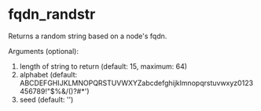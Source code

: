 # fqdn_randstr
Returns a random string based on a node's fqdn.

Arguments (optional):
  1) length of string to return (default: 15, maximum: 64)
  2) alphabet (default: ABCDEFGHIJKLMNOPQRSTUVWXYZabcdefghijklmnopqrstuvwxyz0123456789!"$%&/()?#*')
  3) seed (default: '')
